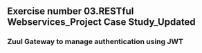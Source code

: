 ## Exercise number 03.RESTful Webservices_Project Case Study_Updated
### Zuul Gateway to manage authentication using JWT

